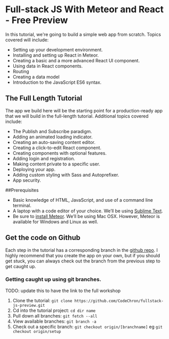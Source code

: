 # Full-stack JS With Meteor and React - Free Preview

In this tutorial, we're going to build a simple web app from scratch. Topics covered will include:
- Setting up your development environment.
- Installing and setting up React in Meteor.
- Creating a basic and a more advanced React UI component.
- Using data in React components.
- Routing
- Creating a data model
- Introduction to the JavaScript ES6 syntax.


## The Full Length Tutorial
The app we build here will be the starting point for a production-ready app that we will build in the full-length tutorial.  Additional topics covered include:
- The Publish and Subscribe paradigm.
- Adding an animated loading indicator.
- Creating an auto-saving content editor.
- Creating a click-to-edit React component.
- Creating components with optional features.
- Adding login and registration.
- Making content private to a specific user.
- Deploying your app.
- Adding custom styling with Sass and Autoprefixer.
- App security.


##Prerequisites 
- Basic knowledge of HTML, JavaScript, and use of a command line terminal.
- A laptop with a code editor of your choice.  We’ll be using [Sublime Text](http://www.sublimetext.com/3 ).
- Be sure to [install Meteor](https://www.meteor.com/install). We’ll be using Mac OSX. However, Meteor is available for Windows and Linux as well.

## Get the code on Github
Each step in the tutorial has a corresponding branch in the [github repo](https://github.com/CodeChron/fullstack-js-preview).  I highly recommend that you create the app on your own, but if you should get stuck, you can always check out the branch from the previous step to get caught up.

### Getting caught up using git branches.
TODO: update this to have the link to the full workshop

1. Clone the tutorial: ```git clone https://github.com/CodeChron/fullstack-js-preview.git```
2. Cd into the tutorial project: ```cd dir name```
2. Pull down all branches: ```git fetch --all```
3. View available branches: ```git branch -a```
4. Check out a specific branch: ```git checkout origin/[branchname]``` eg ```git checkout origin/setup```